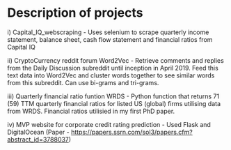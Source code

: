 # Description of projects

i) Capital_IQ_webscraping - Uses selenium to scrape quarterly income statement, balance sheet, cash flow statement and financial ratios from Capital IQ

ii) CryptoCurrency reddit forum Word2Vec - Retrieve comments and replies from the Daily Discussion subreddit until inception in April 2019. 
Feed this text data into Word2Vec and cluster words together to see similar words from this subreddit. Can use bi-grams and tri-grams.

iii) Quarterly financial ratio funtion WRDS - Python function that returns 71 (59) TTM quarterly financial ratios for listed US (global) firms utilising data from WRDS. Financial ratios utilisied in my first PhD paper.

iv) MVP website for corporate credit rating prediction - Used Flask and DigitalOcean (Paper - https://papers.ssrn.com/sol3/papers.cfm?abstract_id=3788037)
